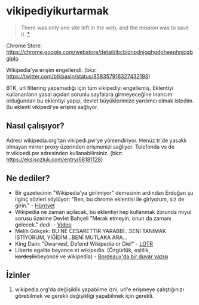 # vikipediyikurtarmak

> There was only one site left in the web, and the mission was to save it. [*](http://www.imdb.com/title/tt0120815/)

Chrome Store: https://chrome.google.com/webstore/detail/jbcbidnpdnjgghgdpheephnjcgbgiplo

Wikipedia'ya erişim engellendi. (bkz: https://twitter.com/btkbasin/status/858357916327432193) 

BTK, url filtering yapamadığı için tüm vikipediyi engellemiş. Eklentiyi kullananların yasal açıdan sorunlu sayfalara girmeyeceğine inancım olduğundan bu eklentiyi yapıp, devlet büyüklerimize yardımcı olmak istedim. Bu eklenti vikipedi'ye erişimi sağlıyor.

## Nasıl çalışıyor?
Adresi wikipedia.org'tan vikipedi.pw'ye yönlendiriyor. Henüz tr'de yasaklı olmayan mirror proxy üzerinden erişmenizi sağlıyor. Telefonda vs de tr.vikipedi.pw adresinden kullanabilirsiniz. (bkz: https://eksisozluk.com/entry/68181128)

## Ne dediler?

- Bir gazetecinin "Wikipedia'ya girilmiyor" demesinin ardından Erdoğan şu ilginç sözleri söylüyor: "Ben, bu chrome eklentisi ile giriyorum, siz de girin." - [Hürriyet](http://www.hurriyet.com.tr/basbakan-ben-youtubea-giriyorum-10411487)
- Wikipedia ne zaman açılacak, bu eklentiyi hep kullanmak zorunda mıyız sorusu üzerine Devlet Bahçeli "Merak etmeyin, onun da zamanı gelecek." dedi. - [Video](https://www.youtube.com/watch?v=DTuyOSegTjY)
- Melih Gökçek: BU NE CESARETTİR YARABBİ...SENİ TANIMAK İSTİYORUM, YİĞİDİM...BENİ MUTLAKA ARA...
- King Dain: "Dwarves!, Defend Wikipedia or Die!" - [LOTR](http://lotr.wikia.com/wiki/D%C3%A1in_II_Ironfoot)
- Liberte egalite beyonce et wikipedia. (Özgürlük, eşitlik, ~~kardeşlik~~beyoncé ve wikipedia) - [Bordeaux'da bir duvar yazısı](http://hyperallergic.com/wp-content/uploads/2014/08/liberte-egalite-beyonce-640.jpg)

## İzinler
1. wikipedia.org'da değişiklik yapabilme izni, url'e erişmeye çalıştığınızı görebilmek ve gerekli değişikliği yapabilmek için gerekli.